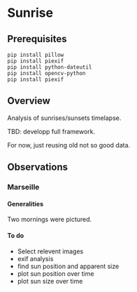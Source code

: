 # Sunrise

## Prerequisites
```
pip install pillow
pip install piexif
pip install python-dateutil
pip install opencv-python
pip install piexif
```

## Overview

Analysis of sunrises/sunsets timelapse.

TBD: developp full framework.

For now, just reusing old not so good data.

## Observations

### Marseille

#### Generalities
Two mornings were pictured.

#### To do

- Select relevent images
- exif analysis
- find sun position and apparent size
- plot sun position over time
- plot sun size over time


